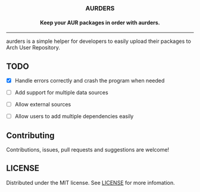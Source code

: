 <div align="center">
  <h3 align="center">AURDERS</h3>

  <h4 align="center">
        Keep your AUR packages in order with aurders.
  </h4>
</div>

___

aurders is a simple helper for developers to easily upload their packages to
Arch User Repository.

## TODO
- [X] Handle errors correctly and crash the program when needed
- [ ] Add support for multiple data sources
- [ ] Allow external sources
- [ ] Allow users to add multiple dependencies easily


## Contributing
Contributions, issues, pull requests and suggestions are welcome!

## LICENSE
Distributed under the MIT license. See [LICENSE](./LICENSE) for more infomation.
